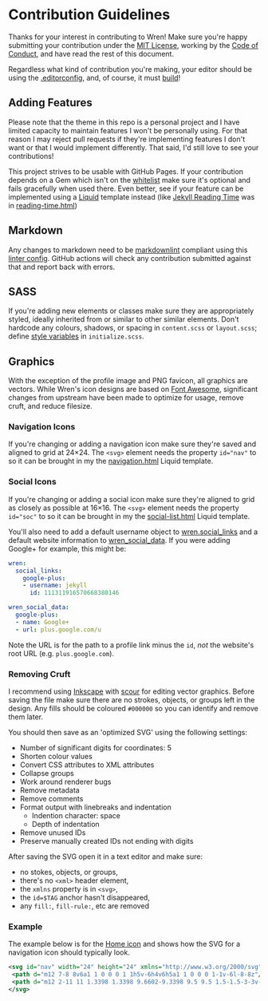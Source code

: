# Contribution Guidelines

Thanks for your interest in contributing to Wren! Make sure you're happy submitting your contribution under the [MIT License], working by the [Code of Conduct], and have read the rest of this document.

[MIT License]: https://choosealicense.com/licenses/mit
[Code of Conduct]: https://github.com/Foggalong/Wren/blob/main/.github/CODE_OF_CONDUCT.md

Regardless what kind of contribution you're making, your editor should be using the [.editorconfig], and, of course, it must [build]!

[.editorconfig]: https://github.com/Foggalong/Wren/blob/main/.editorconfig
[build]: https://github.com/Foggalong/Wren/blob/main/build

## Adding Features

Please note that the theme in this repo is a personal project and I have limited capacity to maintain features I won't be personally using. For that reason I may reject pull requests if they're implementing features I don't want or that I would implement differently. That said, I'd still love to see your contributions!

This project strives to be usable with GitHub Pages. If your contribution depends on a Gem which isn't on the [whitelist] make sure it's optional and fails gracefully when used there. Even better, see if your feature can be implemented using a [Liquid] template instead (like [Jekyll Reading Time] was in [reading-time.html])

[whitelist]: https://pages.github.com/versions
[Liquid]: https://shopify.github.io/liquid
[Jekyll Reading Time]: https://github.com/risan/jekyll-reading-time
[reading-time.html]: https://github.com/Foggalong/Wren/blob/main/_includes/reading-time.html

## Markdown

Any changes to markdown need to be [markdownlint] compliant using this [linter config]. GitHub actions will check any contribution submitted against that and report back with errors.

[markdownlint]: https://github.com/DavidAnson/markdownlint
[linter config]: https://github.com/Foggalong/Wren/blob/main/.github/workflows/markdownlint-config.json

## SASS

If you're adding new elements or classes make sure they are appropriately styled, ideally inherited from or similar to other similar elements. Don't hardcode any colours, shadows, or spacing in `content.scss` or `layout.scss`; define [style variables] in `initialize.scss`.

[style variables]: https://github.com/Foggalong/Wren/blob/main/_sass/wren/initialize.scss#L10-L87

## Graphics

With the exception of the profile image and PNG favicon, all graphics are vectors. While Wren's icon designs are based on [Font Awesome], significant changes from upstream have been made to optimize for usage, remove cruft, and reduce filesize.  

[Font Awesome]: https://github.com/Rush/Font-Awesome-SVG-PNG

### Navigation Icons

If you're changing or adding a navigation icon make sure they're saved and aligned to grid at 24×24. The `<svg>` element needs the property `id="nav"` to so it can be brought in my the [navigation.html] Liquid template.

[navigation.html]: https://github.com/Foggalong/Wren/blob/main/_includes/navigation.html#L14
[Home icon]: https://github.com/Foggalong/Wren/blob/main/assets/nav-icons/home.svg

### Social Icons

If you're changing or adding a social icon make sure they're aligned to grid as closely as possible at 16×16. The `<svg>` element needs the property `id="soc"` to so it can be brought in my the [social-list.html] Liquid template.

[social-list.html]: https://github.com/Foggalong/Wren/blob/main/_includes/social-list.html#L42

You'll also need to add a default username object to [wren.social_links] and a default website information to [wren_social_data]. If you were adding Google+ for example, this might be:

```yaml
wren:
  social_links:
    google-plus:
    - username: jekyll
      id: 111311916570668380146

wren_social_data:
  google-plus:
  - name: Google+ 
  - url: plus.google.com/u
```

Note the URL is for the path to a profile link minus the `id`, _not_ the website's root URL (e.g. `plus.google.com`).

[wren_social_data]: https://github.com/Foggalong/Wren/blob/main/_config.yml#L113-L163
[wren.social_links]: https://github.com/Foggalong/Wren/blob/main/_config.yml#L60-L91

### Removing Cruft

I recommend using [Inkscape] with [scour] for editing vector graphics. Before saving the file make sure there are no strokes, objects, or groups left in the design. Any fills should be coloured `#000000` so you can identify and remove them later.

You should then save as an 'optimized SVG' using the following settings:

- Number of significant digits for coordinates: 5
- Shorten colour values
- Convert CSS attributes to XML attributes
- Collapse groups
- Work around renderer bugs
- Remove metadata
- Remove comments
- Format output with linebreaks and indentation
  - Indention character: space
  - Depth of indentation
- Remove unused IDs
- Preserve manually created IDs not ending with digits

[Inkscape]: https://inkscape.org
[scour]: https://github.com/scour-project/scour

After saving the SVG open it in a text editor and make sure:

- no stokes, objects, or groups,
- there's no `<xml>` header element,
- the `xmlns` property is in `<svg>`,
- the `id=$TAG` anchor hasn't disappeared,
- any `fill:`, `fill-rule:`, etc are removed

### Example

The example below is for the [Home icon] and shows how the SVG for a navigation icon should typically look.

```svg
<svg id="nav" width="24" height="24" xmlns="http://www.w3.org/2000/svg">
 <path d="m12 7-8 8v6a1 1 0 0 0 1 1h5v-6h4v6h5a1 1 0 0 0 1-1v-6l-8-8z"/>
 <path d="m12 2-11 11 1.3398 1.3398 9.6602-9.3398 9.5 9.5 1.5-1.5-3-3v-4c0-0.554-0.446-1-1-1h-1c-0.554 0-1 0.446-1 1v1z"/>
</svg>
```
